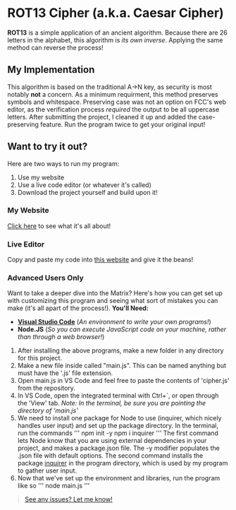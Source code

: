 # ROT13 Cipher (a.k.a. Caesar Cipher)

**ROT13** is a simple application of an ancient algorithm. Because there 
are 26 letters in the alphabet, this algorithm is *its own inverse*. Applying 
the same method can reverse the process!

## My Implementation

This algorithm is based on the traditional A->N key, as security is most notably
**not** a concern. As a minimum requirment, this method preserves symbols and whitespace.
Preserving case was not an option on FCC's web editor, as the verification process 
*required* the output to be all uppercase letters. After submitting the project, I cleaned 
it up and added the case-preserving feature. Run the program twice to get your original input!

## Want to try it out?
Here are two ways to run my program:
1) Use my website
2) Use a live code editor (or whatever it's called)
2) Download the project yourself and build upon it! 
### My Website
[Click here]() to see what it's all about!
### Live Editor
Copy and paste my code into [this website]() and give it the beans!
### Advanced Users Only
Want to take a deeper dive into the Matrix? Here's how you can get set up with customizing 
this program and seeing what sort of mistakes you can make (it's all apart of the process!).
**You'll Need:**
* [**Visual Studio Code**]() (*An environment to write your own programs!*)
* **Node.JS** (*So you can execute JavaScript code on your machine, rather than through a web browser!*)

1) After installing the above programs, make a new folder in any directory for this project.
2) Make a new file inside called "main.js". This can be named anything but must have the '.js' file extension.
3) Open main.js in VS Code and feel free to paste the contents of 'cipher.js' from the repository.
4) In VS Code, open the integrated terminal with Ctrl+`, or open through the 'View' tab.
*Note: In the terminal, be sure you are pointing the directory of 'main.js'*
5) We need to install one package for Node to use (inquirer, which nicely handles user input) and 
    set up the package directory. In the terminal, run the commands
'''
npm init -y
npm i inquirer
'''
The first command lets Node know that you are using external dependencies in your project,
and makes a package.json file. The -y modifier populates the .json file with default options.
The second command installs the package [inquirer]() in the program directory, which is used by 
my program to gather user input.
6) Now that we've set up the environment and libraries, run the program like so
'''
node main.js
'''
> [See any issues? Let me know!](https://www.DeveloperSean.com)